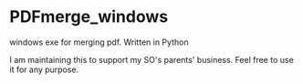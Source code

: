 # PDFmerge_windows
windows exe for merging pdf. Written in Python

I am maintaining this to support my SO's parents' business. Feel free to use it for any purpose.